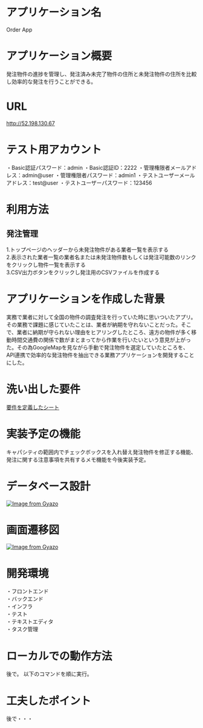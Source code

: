 
# アプリケーション名
Order App

# アプリケーション概要
発注物件の進捗を管理し、発注済み未完了物件の住所と未発注物件の住所を比較し効率的な発注を行うことができる。

# URL
http://52.198.130.67

# テスト用アカウント 
・Basic認証パスワード：admin
・Basic認証ID：2222
・管理権限者メールアドレス：admin@user
・管理権限者パスワード：admin1
・テストユーザーメールアドレス：test@user
・テストユーザーパスワード：123456

# 利用方法
## 発注管理
1.トップページのヘッダーから未発注物件がある業者一覧を表示する  
2.表示された業者一覧の業者名または未発注物件数もしくは発注可能数のリンクをクリックし物件一覧を表示する  
3.CSV出力ボタンをクリックし発注用のCSVファイルを作成する

# アプリケーションを作成した背景
実務で業者に対して全国の物件の調査発注を行っていた時に思いついたアプリ。
その業務で課題に感じていたことは、業者が納期を守れないことだった。そこで、業者に納期が守られない理由をヒアリングしたところ、遠方の物件が多く移動時間交通費の関係で数がまとまってから作業を行いたいという意見が上がった。その為GoogleMapを見ながら手動で発注物件を選定していたところを、API連携で効率的な発注物件を抽出できる業務アプリケーションを開発することにした。

# 洗い出した要件
[要件を定義したシート](https://docs.google.com/spreadsheets/d/12mUmXy1OOovkxrJ8fVpqVtcQO2olVZ-m6qJ8mCSMbJM/edit#gid=982722306)

# 実装予定の機能
キャパシティの範囲内でチェックボックスを入れ替え発注物件を修正する機能、発注に関する注意事項を共有するメモ機能を今後実装予定。

# データベース設計

[![Image from Gyazo](https://i.gyazo.com/4bd7a1f2b859698509a4b3cb2fa0df3c.png)](https://gyazo.com/4bd7a1f2b859698509a4b3cb2fa0df3c)

# 画面遷移図

[![Image from Gyazo](https://i.gyazo.com/1f2ea8f1c140dd1185528874bfe4b27b.png)](https://gyazo.com/1f2ea8f1c140dd1185528874bfe4b27b)


# 開発環境
・フロントエンド  
・バックエンド  
・インフラ  
・テスト  
・テキストエディタ  
・タスク管理


# ローカルでの動作方法
後で。
以下のコマンドを順に実行。



# 工夫したポイント
後で・・・